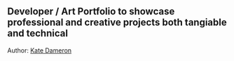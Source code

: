 ## Developer / Art Portfolio to showcase professional and creative projects both tangiable and technical

Author: [Kate Dameron](https://github.com/Katedam)
